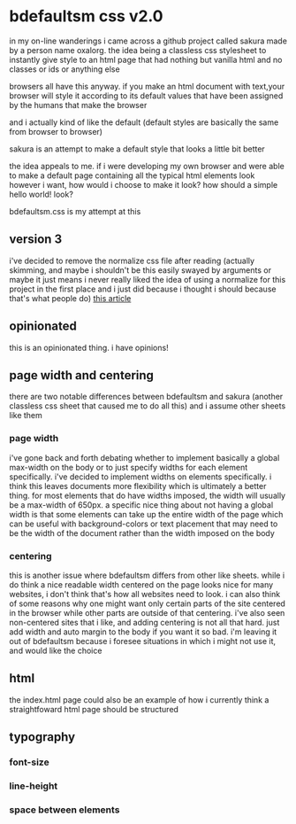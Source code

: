 bdefaultsm css v2.0
==============

in my on-line wanderings i came across a github project called sakura made by a person name oxalorg. the idea being a classless css stylesheet to instantly give style to an html page that had nothing but vanilla html and no classes or ids or anything else

browsers all have this anyway. if you make an html document with text,your browser will style it according to its default values that have been assigned by the humans that make the browser

and i actually kind of like the default (default styles are basically the same from browser to browser)

sakura is an attempt to make a default style that looks a little bit better

the idea appeals to me. if i were developing my own browser and were able to make a default page containing all the typical html elements look however i want, how would i choose to make it look? how should a simple hello world! look?

bdefaultsm.css is my attempt at this

## version 3

i've decided to remove the normalize css file after reading (actually skimming, and maybe i shouldn't be this easily swayed by arguments or maybe it just means i never really liked the idea of using a normalize for this project in the first place and i just did because i thought i should because that's what people do) [this article](https://meiert.com/en/blog/stop-using-resets/)

## opinionated

this is an opinionated thing. i have opinions!

## page width and centering

there are two notable differences between bdefaultsm and sakura (another classless css sheet that caused me to do all this) and i assume other sheets like them

### page width

i've gone back and forth debating whether to implement basically a global max-width on the body or to just specify widths for each element specifically. i've decided to implement widths on elements specifically. i think this leaves documents more flexibility which is ultimately a better thing. for most elements that do have widths imposed, the width will usually be a max-width of 650px. a specific nice thing about not having a global width is that some elements can take up the entire width of the page which can be useful with background-colors or text placement that may need to be the width of the document rather than the width imposed on the body

### centering

this is another issue where bdefaultsm differs from other like sheets. while i do think a nice readable width centered on the page looks nice for many websites, i don't think that's how all websites need to look. i can also think of some reasons why one might want only certain parts of the site centered in the browser while other parts are outside of that centering. i've also seen non-centered sites that i like, and adding centering is not all that hard. just add width and auto margin to the body if you want it so bad. i'm leaving it out of bdefaultsm because i foresee situations in which i might not use it, and would like the choice

## html

the index.html page could also be an example of how i currently think a straightfoward html page should be structured

## typography

### font-size

### line-height

### space between elements